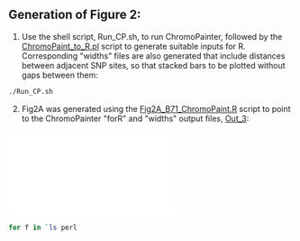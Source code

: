 ## Generation of Figure 2:
1. Use the shell script, Run_CP.sh, to run ChromoPainter, followed by the [ChromoPaint_to_R.pl](/Fig2/ChromoPaint_to_R.pl) script to generate suitable inputs for R. Corresponding "widths" files are also generated that include distances between adjacent SNP sites, so that stacked bars to be plotted without gaps between them:
```bash
./Run_CP.sh
```
2. Fig2A was generated using the [Fig2A_B71_ChromoPaint.R](/Fig2/Fig2A_B71_ChromoPaint.R) script to point to the ChromoPainter "forR" and "widths" output files, [Out_3](/Fig2/Out_3.tar.gz):

![Fig2A.pdf](/Fig2/Fig2A.pdf)

```bash
for f in `ls perl 
